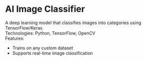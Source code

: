 # AI Image Classifier  
A deep learning model that classifies images into categories using TensorFlow/Keras.  
Technologies: Python, TensorFlow, OpenCV  
Features:  
- Trains on any custom dataset  
- Supports real-time image classification  
